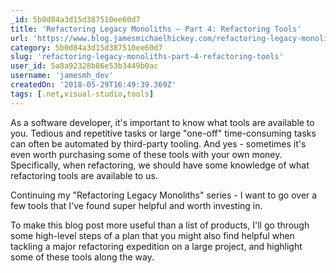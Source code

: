 ```yaml
---
_id: 5b0d84a3d15d387510ee60d7
title: 'Refactoring Legacy Monoliths – Part 4: Refactoring Tools'
url: 'https://www.blog.jamesmichaelhickey.com/refactoring-legacy-monoliths-part-4-refactoring-tools/'
category: 5b0d84a3d15d387510ee60d7
slug: 'refactoring-legacy-monoliths-part-4-refactoring-tools'
user_id: 5a8a92328b86e53b3449b0ac
username: 'jamesmh_dev'
createdOn: '2018-05-29T16:49:39.369Z'
tags: [.net,visual-studio,tools]
---
```


As a software developer, it's important to know what tools are available to you. Tedious and repetitive tasks or large "one-off" time-consuming tasks can often be automated by third-party tooling. And yes - sometimes it's even worth purchasing some of these tools with your own money. Specifically, when refactoring, we should have some knowledge of what refactoring tools are available to us.

Continuing my "Refactoring Legacy Monoliths" series - I want to go over a few tools that I've found super helpful and worth investing in.

To make this blog post more useful than a list of products, I'll go through some high-level steps of a plan that you might also find helpful when tackling a major refactoring expedition on a large project, and highlight some of these tools along the way.
